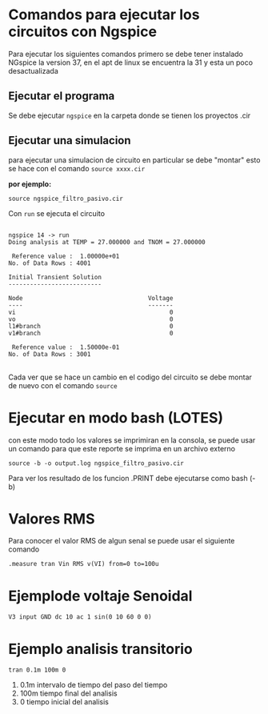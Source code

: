 # Comandos para ejecutar los circuitos con Ngspice

Para ejecutar los siguientes comandos primero se debe tener instalado NGspice la version 37, en el apt de linux se encuentra la 31 y 
esta un poco desactualizada

## Ejecutar el programa 

Se debe ejecutar `ngspice` en la carpeta donde se tienen los proyectos .cir

## Ejecutar una simulacion

para ejecutar una simulacion de circuito en particular se debe "montar" esto se hace con el comando `source xxxx.cir`

__por ejemplo:__

``source ngspice_filtro_pasivo.cir``

Con `run` se ejecuta el circuito
<pre>
<code>
ngspice 14 -> run
Doing analysis at TEMP = 27.000000 and TNOM = 27.000000

 Reference value :  1.00000e+01
No. of Data Rows : 4001

Initial Transient Solution
--------------------------

Node                                   Voltage
----                                   -------
vi                                           0
vo                                           0
l1#branch                                    0
v1#branch                                    0

 Reference value :  1.50000e-01
No. of Data Rows : 3001
</code>
</pre>

Cada ver que se hace un cambio en el codigo del circuito se debe montar de nuevo con el comando `source`

# Ejecutar en modo bash (LOTES)
con este modo todo los valores se imprimiran en la consola, se puede usar un comando para que este reporte se imprima en un archivo externo

``source -b -o output.log ngspice_filtro_pasivo.cir``

Para ver los resultado de los funcion .PRINT debe ejecutarse como bash (-b)

# Valores RMS

Para conocer el valor RMS de algun senal se puede usar el siguiente comando

``.measure tran Vin RMS v(VI) from=0 to=100u``

# Ejemplode voltaje Senoidal

``V3 input GND dc 10 ac 1 sin(0 10 60 0 0)``

# Ejemplo analisis transitorio

``tran 0.1m 100m 0``

1. 0.1m intervalo de tiempo del paso del tiempo
2. 100m tiempo final del analisis
3. 0 tiempo inicial del analisis